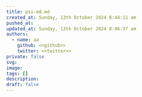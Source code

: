 ```yaml
---
title: psi-md.md
created_at: Sunday, 13th October 2024 8:44:11 am
pushed_at: 
updated_at: Sunday, 13th October 2024 8:46:37 am
authors:
  - name: aa
    github: <<github>>
    twitter: <<twitter>>
private: false
svg: 
image: 
tags: []
description: 
draft: false
---
```


